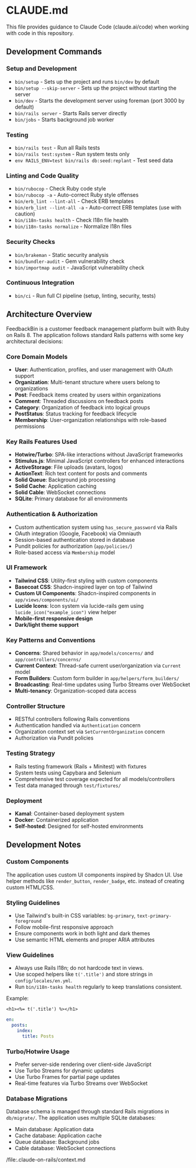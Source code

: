# CLAUDE.md

This file provides guidance to Claude Code (claude.ai/code) when working with code in this repository.

## Development Commands

### Setup and Development
- `bin/setup` - Sets up the project and runs `bin/dev` by default
- `bin/setup --skip-server` - Sets up the project without starting the server
- `bin/dev` - Starts the development server using foreman (port 3000 by default)
- `bin/rails server` - Starts Rails server directly
- `bin/jobs` - Starts background job worker

### Testing
- `bin/rails test` - Run all Rails tests
- `bin/rails test:system` - Run system tests only
- `env RAILS_ENV=test bin/rails db:seed:replant` - Test seed data

### Linting and Code Quality
- `bin/rubocop` - Check Ruby code style
- `bin/rubocop -a` - Auto-correct Ruby style offenses
- `bin/erb_lint --lint-all` - Check ERB templates
- `bin/erb_lint --lint-all -a` - Auto-correct ERB templates (use with caution)
- `bin/i18n-tasks health` - Check I18n file health
- `bin/i18n-tasks normalize` - Normalize I18n files

### Security Checks
- `bin/brakeman` - Static security analysis
- `bin/bundler-audit` - Gem vulnerability check
- `bin/importmap audit` - JavaScript vulnerability check

### Continuous Integration
- `bin/ci` - Run full CI pipeline (setup, linting, security, tests)

## Architecture Overview

FeedbackBin is a customer feedback management platform built with Ruby on Rails 8. The application follows standard Rails patterns with some key architectural decisions:

### Core Domain Models
- **User**: Authentication, profiles, and user management with OAuth support
- **Organization**: Multi-tenant structure where users belong to organizations
- **Post**: Feedback items created by users within organizations
- **Comment**: Threaded discussions on feedback posts
- **Category**: Organization of feedback into logical groups
- **PostStatus**: Status tracking for feedback lifecycle
- **Membership**: User-organization relationships with role-based permissions

### Key Rails Features Used
- **Hotwire/Turbo**: SPA-like interactions without JavaScript frameworks
- **Stimulus.js**: Minimal JavaScript controllers for enhanced interactions
- **ActiveStorage**: File uploads (avatars, logos)
- **ActionText**: Rich text content for posts and comments
- **Solid Queue**: Background job processing
- **Solid Cache**: Application caching
- **Solid Cable**: WebSocket connections
- **SQLite**: Primary database for all environments

### Authentication & Authorization
- Custom authentication system using `has_secure_password` via Rails
- OAuth integration (Google, Facebook) via Omniauth
- Session-based authentication stored in database
- Pundit policies for authorization (`app/policies/`)
- Role-based access via `Membership` model

### UI Framework
- **Tailwind CSS**: Utility-first styling with custom components
- **Basecoat CSS**: Shadcn-inspired layer on top of Tailwind
- **Custom UI Components**: Shadcn-inspired components in `app/views/components/ui/`
- **Lucide Icons**: Icon system via lucide-rails gem using `lucide_icon("example_icon")` view helper
- **Mobile-first responsive design**
- **Dark/light theme support**

### Key Patterns and Conventions
- **Concerns**: Shared behavior in `app/models/concerns/` and `app/controllers/concerns/`
- **Current Context**: Thread-safe current user/organization via `Current` model
- **Form Builders**: Custom form builder in `app/helpers/form_builders/`
- **Broadcasting**: Real-time updates using Turbo Streams over WebSocket
- **Multi-tenancy**: Organization-scoped data access

### Controller Structure
- RESTful controllers following Rails conventions
- Authentication handled via `Authentication` concern
- Organization context set via `SetCurrentOrganization` concern
- Authorization via Pundit policies

### Testing Strategy
- Rails testing framework (Rails + Minitest) with fixtures
- System tests using Capybara and Selenium
- Comprehensive test coverage expected for all models/controllers
- Test data managed through `test/fixtures/`

### Deployment
- **Kamal**: Container-based deployment system
- **Docker**: Containerized application
- **Self-hosted**: Designed for self-hosted environments

## Development Notes

### Custom Components
The application uses custom UI components inspired by Shadcn UI. Use helper methods like `render_button`, `render_badge`, etc. instead of creating custom HTML/CSS.

### Styling Guidelines
- Use Tailwind's built-in CSS variables: `bg-primary`, `text-primary-foreground`
- Follow mobile-first responsive approach
- Ensure components work in both light and dark themes
- Use semantic HTML elements and proper ARIA attributes

### View Guidelines
- Always use Rails I18n; do not hardcode text in views.
- Use scoped helpers like `t('.title')` and store strings in `config/locales/en.yml`.
- Run `bin/i18n-tasks health` regularly to keep translations consistent.

Example:
```erb
<h1><%= t('.title') %></h1>
```

```yml
en:
  posts:
    index:
      title: Posts
```

### Turbo/Hotwire Usage
- Prefer server-side rendering over client-side JavaScript
- Use Turbo Streams for dynamic updates
- Use Turbo Frames for partial page updates
- Real-time features via Turbo Streams over WebSocket

### Database Migrations
Database schema is managed through standard Rails migrations in `db/migrate/`. The application uses multiple SQLite databases:
- Main database: Application data
- Cache database: Application cache
- Queue database: Background jobs
- Cable database: WebSocket connections

/file:.claude-on-rails/context.md
